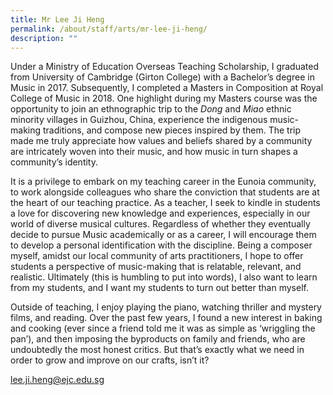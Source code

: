 ```yaml
---
title: Mr Lee Ji Heng
permalink: /about/staff/arts/mr-lee-ji-heng/
description: ""
---
```

Under a Ministry of Education Overseas Teaching Scholarship, I graduated from University of Cambridge (Girton College) with a Bachelor’s degree in Music in 2017. Subsequently, I completed a Masters in Composition at Royal College of Music in 2018. One highlight during my Masters course was the opportunity to join an ethnographic trip to the _Dong_ and _Miao_ ethnic minority villages in Guizhou, China, experience the indigenous music-making traditions, and compose new pieces inspired by them. The trip made me truly appreciate how values and beliefs shared by a community are intricately woven into their music, and how music in turn shapes a community’s identity.

It is a privilege to embark on my teaching career in the Eunoia community, to work alongside colleagues who share the conviction that students are at the heart of our teaching practice. As a teacher, I seek to kindle in students a love for discovering new knowledge and experiences, especially in our world of diverse musical cultures. Regardless of whether they eventually decide to pursue Music academically or as a career, I will encourage them to develop a personal identification with the discipline. Being a composer myself, amidst our local community of arts practitioners, I hope to offer students a perspective of music-making that is relatable, relevant, and realistic. Ultimately (this is humbling to put into words), I also want to learn from my students, and I want my students to turn out better than myself.

Outside of teaching, I enjoy playing the piano, watching thriller and mystery films, and reading. Over the past few years, I found a new interest in baking and cooking (ever since a friend told me it was as simple as ‘wriggling the pan’), and then imposing the byproducts on family and friends, who are undoubtedly the most honest critics. But that’s exactly what we need in order to grow and improve on our crafts, isn’t it?

[lee.ji.heng@ejc.edu.sg](mailto:lee.ji.heng@ejc.edu.sg)